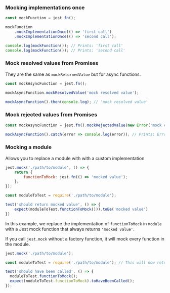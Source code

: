 ### Mocking implementations once

```javascript
const mockFunction = jest.fn();

mockFunction
	.mockImplementationOnce(() => 'first call')
	.mockImplementationOnce(() => 'second call');

console.log(mockFunction()); // Prints: 'first call'
console.log(mockFunction()); // Prints: 'second call'
```

### Mock resolved values from Promises

They are the same as `mockReturnedValue` but for async functions.

```javascript
const mockAsyncFunction = jest.fn();

mockAsyncFunction.mockResolvedValue('mock resolved value');

mockAsyncFunction().then(console.log); // 'mock resolved value'
```

### Mock rejected values from Promises

```javascript
const mockAsyncFunction = jest.fn().mockRejectedValue(new Error('mock error'));

mockAsyncFunction().catch(error => console.log(error)); // Prints: Error: 'mock error'
```

### Mocking a module
Allows you to replace a module with with a custom implementation

```javascript
jest.mock('./path/to/module', () => {
	return {
		functionToMock: jest.fn(() => 'mocked value');
	};
});

const moduleToTest = require('./path/to/module');

test('should return mocked value', () => {
	expect(moduleToTest.functionToMock())).toBe('mocked value')
})
```

In this example, we replace the implementation of `functionToMock` in `module` with a Jest mock function that always returns `'mocked value'`.

If you call `jest.mock` without a factory function, it will mock every function in the module.

```javascript
jest.mock('./path/to/module');

const moduleToTest = require('./path/to/module'); // This will now return the mocked module

test('should have been called', () => {
  moduleToTest.functionToMock();
  expect(moduleToTest.functionToMock).toHaveBeenCalled();
});
```